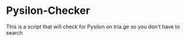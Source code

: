 # Pysilon-Checker
This is a script that will check for Pysilon on tria.ge so you don't have to search
